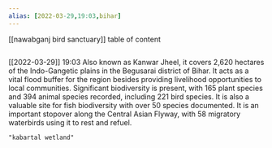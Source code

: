 ```yaml
---
alias: [2022-03-29,19:03,bihar]
---
```

[[nawabganj bird sanctuary]]
table of content
```toc
```

[[2022-03-29]] 19:03
Also known as Kanwar Jheel, it covers 2,620 hectares of the Indo-Gangetic plains in the Begusarai district of Bihar.
It acts as a vital flood buffer for the region besides providing livelihood opportunities to local communities.
Significant biodiversity is present, with 165 plant species and 394 animal species recorded, including 221 bird species. It is 
also a valuable site for fish biodiversity with over 50 species documented.
It is an important stopover along the Central Asian Flyway, with 58 migratory waterbirds using it to rest and refuel.
```query 2022-03-29 19:04
"kabartal wetland"
```
